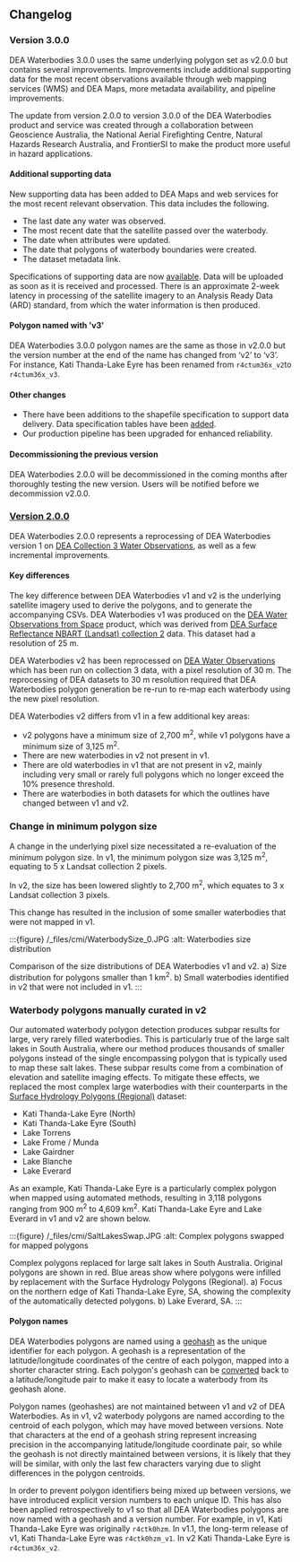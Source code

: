 ## Changelog

### Version 3.0.0

DEA Waterbodies 3.0.0 uses the same underlying polygon set as v2.0.0 but contains several improvements. Improvements include additional supporting data for the most recent observations available through web mapping services (WMS) and DEA Maps, more metadata availability, and pipeline improvements.

The update from version 2.0.0 to version 3.0.0 of the DEA Waterbodies product and service was created through a collaboration between Geoscience Australia, the National Aerial Firefighting Centre, Natural Hazards Research Australia, and FrontierSI to make the product more useful in hazard applications. 

#### Additional supporting data

New supporting data has been added to DEA Maps and web services for the most recent relevant observation. This data includes the following. 

* The last date any water was observed. 
* The most recent date that the satellite passed over the waterbody. 
* The date when attributes were updated. 
* The date that polygons of waterbody boundaries were created.
* The dataset metadata link.  

Specifications of supporting data are now [available](./?tab=details#data-specification-tables). Data will be uploaded as soon as it is received and processed. There is an approximate 2-week latency in processing of the satellite imagery to an Analysis Ready Data (ARD) standard, from which the water information is then produced. 

#### Polygon named with 'v3'

DEA Waterbodies 3.0.0 polygon names are the same as those in v2.0.0 but the version number at the end of the name has changed from ‘v2’ to ‘v3’. For instance, Kati Thanda-Lake Eyre has been renamed from `r4ctum36x_v2`to `r4ctum36x_v3`.

#### Other changes

* There have been additions to the shapefile specification to support data delivery. Data specification tables have been [added](./?tab=details#data-specification-tables). 
* Our production pipeline has been upgraded for enhanced reliability. 

#### Decommissioning the previous version

DEA Waterbodies 2.0.0 will be decommissioned in the coming months after thoroughly testing the new version. Users will be notified before we decommission v2.0.0.

### [Version 2.0.0](/data/version-history/dea-waterbodies-landsat-2.0.0/)

DEA Waterbodies 2.0.0 represents a reprocessing of DEA Waterbodies version 1 on [DEA Collection 3 Water Observations](/data/product/dea-water-observations-landsat), as well as a few incremental improvements. 

#### Key differences

The key difference between DEA Waterbodies v1 and v2 is the underlying satellite imagery used to derive the polygons, and to generate the accompanying CSVs. DEA Waterbodies v1 was produced on the [DEA Water Observations from Space](/data/product/dea-water-observations-landsat) product, which was derived from [DEA Surface Reflectance NBART (Landsat) collection 2](/data/version-history/dea-water-observations-landsat-2.1.5/) data. This dataset had a resolution of 25 m. 

DEA Waterbodies v2 has been reprocessed on [DEA Water Observations](/data/product/dea-water-observations-landsat/) which has been run on collection 3 data, with a pixel resolution of 30 m. The reprocessing of DEA datasets to 30 m resolution required that DEA Waterbodies polygon generation be re-run to re-map each waterbody using the new pixel resolution.

DEA Waterbodies v2 differs from v1 in a few additional key areas: 

* v2 polygons have a minimum size of 2,700 m<sup>2</sup>, while v1 polygons have a minimum size of 3,125 m<sup>2</sup>. 
* There are new waterbodies in v2 not present in v1.
* There are old waterbodies in v1 that are not present in v2, mainly including very small or rarely full polygons which no longer exceed the 10% presence threshold.
* There are waterbodies in both datasets for which the outlines have changed between v1 and v2.

### Change in minimum polygon size

A change in the underlying pixel size necessitated a re-evaluation of the minimum polygon size. In v1, the minimum polygon size was 3,125 m<sup>2</sup>, equating to 5 x Landsat collection 2 pixels. 

In v2, the size has been lowered slightly to 2,700 m<sup>2</sup>, which equates to 3 x Landsat collection 3 pixels. 

This change has resulted in the inclusion of some smaller waterbodies that were not mapped in v1. 

:::{figure} /_files/cmi/WaterbodySize_0.JPG
:alt: Waterbodies size distribution

Comparison of the size distributions of DEA Waterbodies v1 and v2. a) Size distribution for polygons smaller than 1 km<sup>2</sup>. b) Small waterbodies identified in v2 that were not included in v1.
:::

### Waterbody polygons manually curated in v2

Our automated waterbody polygon detection produces subpar results for large, very rarely filled waterbodies. This is particularly true of the large salt lakes in South Australia, where our method produces thousands of smaller polygons instead of the single encompassing polygon that is typically used to map these salt lakes. These subpar results come from a combination of elevation and satellite imaging effects. To mitigate these effects, we replaced the most complex large waterbodies with their counterparts in the [Surface Hydrology Polygons (Regional)](https://pid.geoscience.gov.au/dataset/ga/83134) dataset: 

* Kati Thanda-Lake Eyre (North) 
* Kati Thanda-Lake Eyre (South) 
* Lake Torrens 
* Lake Frome / Munda 
* Lake Gairdner 
* Lake Blanche 
* Lake Everard 

As an example, Kati Thanda-Lake Eyre is a particularly complex polygon when mapped using automated methods, resulting in 3,118 polygons ranging from 900 m<sup>2</sup> to 4,609 km<sup>2</sup>. Kati Thanda-Lake Eyre and Lake Everard in v1 and v2 are shown below. 

:::{figure} /_files/cmi/SaltLakesSwap.JPG
:alt: Complex polygons swapped for mapped polygons

Complex polygons replaced for large salt lakes in South Australia. Original polygons are shown in red. Blue areas show where polygons were infilled by replacement with the Surface Hydrology Polygons (Regional). a) Focus on the northern edge of Kati Thanda-Lake Eyre, SA, showing the complexity of the automatically detected polygons. b) Lake Everard, SA.
:::

#### Polygon names

DEA Waterbodies polygons are named using a [geohash](https://en.wikipedia.org/wiki/Geohash) as the unique identifier for each polygon. A geohash is a representation of the latitude/longitude coordinates of the centre of each polygon, mapped into a shorter character string. Each polygon's geohash can be [converted](http://geohash.co/) back to a latitude/longitude pair to make it easy to locate a waterbody from its geohash alone. 

Polygon names (geohashes) are not maintained between v1 and v2 of DEA Waterbodies. As in v1, v2 waterbody polygons are named according to the centroid of each polygon, which may have moved between versions. Note that characters at the end of a geohash string represent increasing precision in the accompanying latitude/longitude coordinate pair, so while the geohash is not directly maintained between versions, it is likely that they will be similar, with only the last few characters varying due to slight differences in the polygon centroids.

In order to prevent polygon identifiers being mixed up between versions, we have introduced explicit version numbers to each unique ID. This has also been applied retrospectively to v1 so that all DEA Waterbodies polygons are now named with a geohash and a version number. For example, in v1, Kati Thanda-Lake Eyre was originally `r4ctk0hzm`. In v1.1, the long-term release of v1, Kati Thanda-Lake Eyre was `r4ctk0hzm_v1`. In v2 Kati Thanda-Lake Eyre is `r4ctum36x_v2`. 
